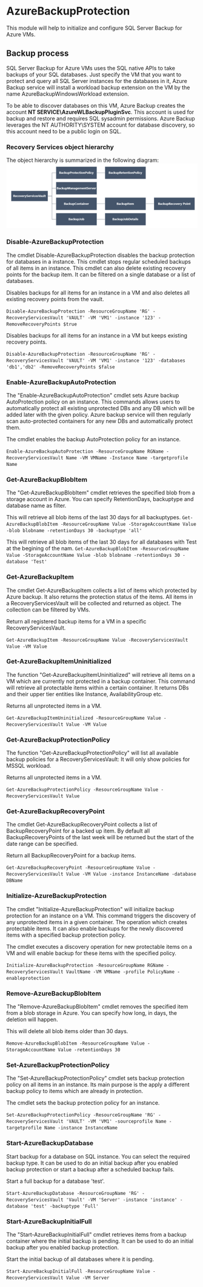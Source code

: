 # AzureBackupProtection

This module will help to initialize and configure SQL Server Backup for Azure VMs.

## Backup process

SQL Server Backup for Azure VMs uses the SQL native APIs to take backups of your SQL databases. Just specify the VM that you want to protect and query all SQL Server instances for the databases in it, Azure Backup service will install a workload backup extension on the VM by the name AzureBackupWindowsWorkload extension.

To be able to discover databases on this VM, Azure Backup creates the account **NT SERVICE\AzureWLBackupPluginSvc**. This account is used for backup and restore and requires SQL sysadmin permissions. Azure Backup leverages the NT AUTHORITY\SYSTEM account for database discovery, so this account need to be a public login on SQL.

### Recovery Services object hierarchy

The object hierarchy is summarized in the following diagram:
![image](/recovery-services-object-hierarchy.png "object hierarchy diagram")

### Disable-AzureBackupProtection
The cmdlet Disable-AzureBackupProtection disables the backup protection for databases in a instance.
This cmdlet stops regular scheduled backups of all items in an instance. This cmdlet can also delete existing recovery points for the backup item.
It can be filtered on a single database or a list of databases.

Disables backups for all items for an instance in a VM and also deletes all existing recovery points from the vault.

`Disable-AzureBackupProtection -ResourceGroupName 'RG' -RecoveryServicesVault 'VAULT' -VM 'VM1' -instance '123' -RemoveRecoveryPoints $true`

Disables backups for all items for an instance in a VM but keeps existing recovery points.

`Disable-AzureBackupProtection -ResourceGroupName 'RG' -RecoveryServicesVault 'VAULT' -VM 'VM1' -instance '123' -databases 'db1','db2' -RemoveRecoveryPoints $false`

### Enable-AzureBackupAutoProtection
The "Enable-AzureBackupAutoProtection" cmdlet sets Azure backup AutoProtection policy on an instance.
This commands allows users to automatically protect all existing unprotected DBs and any DB which will be added later with the given policy. Azure backup service will then regularly scan auto-protected containers for any new DBs and automatically protect them.

The cmdlet enables the backup AutoProtection policy for an instance.

`Enable-AzureBackupAutoProtection -ResourceGroupName RGName -RecoveryServicesVault Name -VM VMName -Instance Name -targetprofile Name`

### Get-AzureBackupBlobItem
The "Get-AzureBackupBlobItem" cmdlet retrieves the specified blob from a storage account in Azure.
You can specify RetentionDays, backuptype and database name as filter.

This will retrieve all blob items of the last 30 days for all backuptypes.
`Get-AzureBackupBlobItem -ResourceGroupName Value -StorageAccountName Value -blob blobname -retentionDays 30 -backuptype 'all'`

This will retrieve all blob items of the last 30 days for all databases with Test at the begining of the nam.
`Get-AzureBackupBlobItem -ResourceGroupName Value -StorageAccountName Value -blob blobname -retentionDays 30 -database 'Test'`

### Get-AzureBackupItem
The cmdlet Get-AzureBackupItem collects a list of items which protected by Azure backup. It also returns the protection status of the items.
All items in a RecoveryServicesVault will be collected and returned as object. The collection can be filtered by VMs.

Return all registered backup items for a VM in a specific RecoveryServicesVault.

`Get-AzureBackupItem -ResourceGroupName Value -RecoveryServicesVault Value -VM Value`

### Get-AzureBackupItemUninitialized
The function "Get-AzureBackupItemUninitialized" will retrieve all items on a VM which are currently not protected in a backup container.
This command will retrieve all protectable items within a certain container. It returns DBs and their upper tier entities like Instance, AvailabilityGroup etc.

Returns all unprotected items in a VM.

`Get-AzureBackupItemUninitialized -ResourceGroupName Value -RecoveryServicesVault Value -VM Value`

### Get-AzureBackupProtectionPolicy

The function "Get-AzureBackupProtectionPolicy" will list all available backup policies for a RecoveryServicesVault:
It will only show policies for MSSQL workload.

Returns all unprotected items in a VM.

`Get-AzureBackupProtectionPolicy -ResourceGroupName Value -RecoveryServicesVault Value`

### Get-AzureBackupRecoveryPoint
The cmdlet Get-AzureBackupRecoveryPoint collects a list of BackupRecoveryPoint for a backed up item.
By default all BackupRecoveryPoints of the last week will be returned but the start of the date range can be specified.

Return all BackupRecoveryPoint for a backup items.

`Get-AzureBackupRecoveryPoint -ResourceGroupName Value -RecoveryServicesVault Value -VM Value -instance InstanceName -database DBName`

### Initialize-AzureBackupProtection
The cmdlet "Initialize-AzureBackupProtection" will initialize backup protection for an instance on a VM.
This command triggers the discovery of any unprotected items in a given container. The operation which creates protectable items.
It can also enable backups for the newly discovered items with a specified backup protection policy.

The cmdlet executes a discovery operation for new protectable items on a VM and will enable backup for these items with the specified policy.

`Initialize-AzureBackupProtection -ResourceGroupName RGName -RecoveryServicesVault VaultName -VM VMName -profile PolicyName -enableprotection`

### Remove-AzureBackupBlobItem
The "Remove-AzureBackupBlobItem" cmdlet removes the specified  item from a blob storage in Azure.
You can specify how long, in days, the deletion will happen.

This will delete all blob items older than 30 days.

`Remove-AzureBackupBlobItem -ResourceGroupName Value -StorageAccountName Value -retentionDays 30`

### Set-AzureBackupProtectionPolicy
The "Set-AzureBackupProtectionPolicy" cmdlet sets backup protection policy on all items in an instance. 
Its main purpose is the apply a different backup policy to items which are already in protection.

The cmdlet sets the backup protection policy for an instance.

`Set-AzureBackupProtectionPolicy -ResourceGroupName 'RG' -RecoveryServicesVault 'VAULT' -VM 'VM1' -sourceprofile Name -targetprofile Name -instance InstanceName`

### Start-AzureBackupDatabase
Start backup for a database on SQL instance. You can select the required backup type. 
It can be used to do an initial backup after you enabled backup protection or start a backup after a scheduled backup fails.

Start a full backup for a database 'test'.

`Start-AzureBackupDatabase -ResourceGroupName 'RG' -RecoveryServicesVault 'Vault' -VM 'Server' -instance 'instance' -database 'test' -backuptype 'Full'`

### Start-AzureBackupInitialFull
The "Start-AzureBackupInitialFull" cmdlet retrieves items from a backup container where the initial backup is pending.
It can be used to do an initial backup after you enabled backup protection.

Start the initial backup of all databases where it is pending.

`Start-AzureBackupInitialFull -ResourceGroupName Value -RecoveryServicesVault Value -VM Server`
